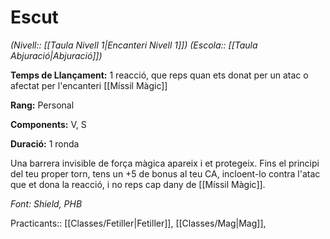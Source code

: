 # Escut

*(Nivell:: [[Taula Nivell 1|Encanteri Nivell 1]]) (Escola:: [[Taula Abjuració|Abjuració]])*

**Temps de Llançament:** 1 reacció, que reps quan ets donat per un atac o afectat per l'encanteri [[Míssil Màgic]]

**Rang:** Personal

**Components:** V, S

**Duració:** 1 ronda

Una barrera invisible de força màgica apareix i et protegeix. Fins el principi del teu proper torn, tens un +5 de bonus al teu CA, incloent-lo contra l'atac que et dona la reacció, i no reps cap dany de [[Míssil Màgic]].


*Font: Shield, PHB*



Practicants:: [[Classes/Fetiller|Fetiller]], [[Classes/Mag|Mag]],